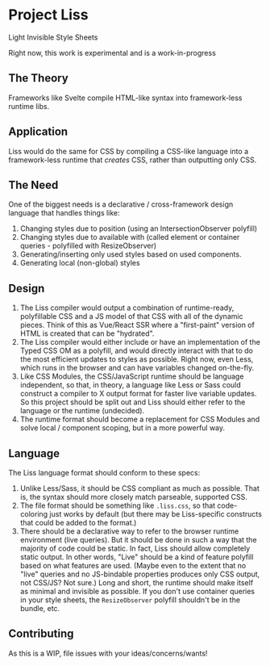 # Project Liss
Light Invisible Style Sheets

Right now, this work is experimental and is a work-in-progress

## The Theory
Frameworks like Svelte compile HTML-like syntax into framework-less runtime libs.

## Application
Liss would do the same for CSS by compiling a CSS-like language into a framework-less runtime that _creates_ CSS, rather than outputting only CSS.

## The Need
One of the biggest needs is a declarative / cross-framework design language that handles things like:
1. Changing styles due to position (using an IntersectionObserver polyfill)
2. Changing styles due to available with (called element or container queries - polyfilled with ResizeObserver)
3. Generating/inserting only used styles based on used components.
4. Generating local (non-global) styles

## Design
1. The Liss compiler would output a combination of runtime-ready, polyfillable CSS and a JS model of that CSS with all of the dynamic pieces. Think of this as Vue/React SSR where a "first-paint" version of HTML is created that can be "hydrated".
2. The Liss compiler would either include or have an implementation of the Typed CSS OM as a polyfill, and would directly interact with that to do the most efficient updates to styles as possible. Right now, even Less, which runs in the browser and can have variables changed on-the-fly.
3. Like CSS Modules, the CSS/JavaScript runtime should be language independent, so that, in theory, a language like Less or Sass could construct a compiler to X output format for faster live variable updates. So this project should be split out and Liss should either refer to the language or the runtime (undecided).
4. The runtime format should become a replacement for CSS Modules and solve local / component scoping, but in a more powerful way.

## Language
The Liss language format should conform to these specs:
1. Unlike Less/Sass, it should be CSS compliant as much as possible. That is, the syntax should more closely match parseable, supported CSS.
2. The file format should be something like `.liss.css`, so that code-coloring just works by default (but there may be Liss-specific constructs that could be added to the format.)
3. There should be a declarative way to refer to the browser runtime environment (live queries). But it should be done in such a way that the majority of code could be static. In fact, Liss should allow completely static output. In other words, "Live" should be a kind of feature polyfill based on what features are used. (Maybe even to the extent that no "live" queries and no JS-bindable properties produces only CSS output, not CSS/JS? Not sure.) Long and short, the runtime should make itself as minimal and invisible as possible. If you don't use container queries in your style sheets, the `ResizeObserver` polyfill shouldn't be in the bundle, etc.

## Contributing
As this is a WIP, file issues with your ideas/concerns/wants!
